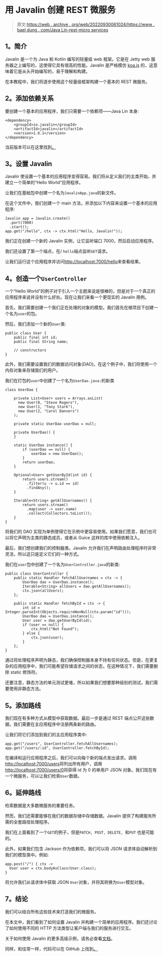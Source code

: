 # 用 Javalin 创建 REST 微服务

> 原文:[https://web . archive . org/web/20220930061024/https://www . bael dung . com/Java Lin-rest-micro services](https://web.archive.org/web/20220930061024/https://www.baeldung.com/javalin-rest-microservices)

## **1。简介**

Javalin 是一个为 Java 和 Kotlin 编写的轻量级 web 框架。它是在 Jetty web 服务器之上编写的，这使得它具有很高的性能。Javalin 是严格模仿 [koa.js](https://web.archive.org/web/20220627185513/http://koajs.com/) 的，这意味着它是从头开始编写的，易于理解和构建。

在本教程中，我们将逐步使用这个轻量级框架构建一个基本的 REST 微服务。

## **2。添加依赖关系**

要创建一个基本的应用程序，我们只需要一个依赖项——Java Lin 本身:

```
<dependency>
    <groupId>io.javalin</groupId>
    <artifactId>javalin</artifactId>
    <version>1.6.1</version>
</dependency>
```

当前版本可以在这里找到[。](https://web.archive.org/web/20220627185513/https://search.maven.org/classic/#search%7Cgav%7C1%7Cg%3A%22io.javalin%22%20AND%20a%3A%22javalin%22)

## **3。设置 Javalin**

Javalin 使设置一个基本的应用程序变得容易。我们将从定义我们的主类开始，并建立一个简单的“Hello World”应用程序。

让我们在基础包中创建一个名为`JavalinApp.java`的新文件。

在这个文件中，我们创建一个 main 方法，并添加以下内容来设置一个基本的应用程序:

```
Javalin app = Javalin.create()
  .port(7000)
  .start();
app.get("/hello", ctx -> ctx.html("Hello, Javalin!"));
```

我们正在创建一个新的 Javalin 实例，让它监听端口 7000，然后启动应用程序。

我们还设置了第一个端点，在/ `hello`端点监听`GET`请求。

让我们运行这个应用程序并访问[http://localhost:7000/hello](https://web.archive.org/web/20220627185513/http://localhost:7000/hello)来查看结果。

## **4。创造一个`UserController`**

一个“Hello World”的例子对于引入一个主题来说是很棒的，但是对于一个真正的应用程序来说并没有什么好处。现在让我们来看一个更现实的 Javalin 用例。

首先，我们需要创建一个我们正在处理的对象的模型。我们首先在根项目下创建一个名为`user`的包。

然后，我们添加一个新的`User`类:

```
public class User {
    public final int id;
    public final String name;

    // constructors
}
```

此外，我们需要设置我们的数据访问对象(DAO)。在这个例子中，我们将使用一个内存对象来存储我们的用户。

我们在打包的`user`中创建了一个名为`UserDao.java:`的新类

```
class UserDao {

    private List<User> users = Arrays.asList(
      new User(0, "Steve Rogers"),
      new User(1, "Tony Stark"),
      new User(2, "Carol Danvers")
    );

    private static UserDao userDao = null;

    private UserDao() {
    }

    static UserDao instance() {
        if (userDao == null) {
            userDao = new UserDao();
        }
        return userDao;
    }

    Optional<User> getUserById(int id) {
        return users.stream()
          .filter(u -> u.id == id)
          .findAny();
    }

    Iterable<String> getAllUsernames() {
        return users.stream()
          .map(user -> user.name)
          .collect(Collectors.toList());
    }
}
```

将我们的 DAO 实现为单例使得它在示例中更容易使用。如果我们愿意，我们也可以将它声明为主类的静态成员，或者从 Guice 这样的库中使用依赖注入。

最后，我们想创建我们的控制器类。Javalin 允许我们在声明路由处理程序时非常灵活，所以这只是定义它们的一种方式。

我们在`user`包中创建了一个名为`UserController.java`的新类:

```
public class UserController {
    public static Handler fetchAllUsernames = ctx -> {
        UserDao dao = UserDao.instance();
        Iterable<String> allUsers = dao.getAllUsernames();
        ctx.json(allUsers);
    };

    public static Handler fetchById = ctx -> {
        int id = Integer.parseInt(Objects.requireNonNull(ctx.param("id")));
        UserDao dao = UserDao.instance();
        User user = dao.getUserById(id);
        if (user == null) {
            ctx.html("Not Found");
        } else {
            ctx.json(user);
        }
    };
}
```

通过将处理程序声明为静态，我们确保控制器本身不持有任何状态。但是，在更复杂的应用程序中，我们可能希望存储请求之间的状态，在这种情况下，我们需要删除 static 修饰符。

还要注意，静态方法的单元测试更难，所以如果我们想要那种级别的测试，我们需要使用非静态方法。

## **5。添加路线**

我们现在有多种方式从模型中获取数据。最后一步是通过 REST 端点公开这些数据。我们需要在主应用程序中注册两条新的路由。

让我们将它们添加到我们的主应用程序类中:

```
app.get("/users", UserController.fetchAllUsernames);
app.get("/users/:id", UserController.fetchById);
```

在编译和运行应用程序之后，我们可以向每个新的端点发出请求。调用[http://localhost:7000/users](https://web.archive.org/web/20220627185513/http://localhost:7000/users)将列出所有用户，调用[http://localhost:7000/users/0](https://web.archive.org/web/20220627185513/http://localhost:7000/users/0)将获得 id 为 0 的单用户 JSON 对象。我们现在有一个微服务，可以让我们检索`User`数据。

## **6。延伸路线**

检索数据是大多数微服务的重要任务。

然而，我们还需要能够在我们的数据存储中存储数据。Javalin 提供了构建服务所需的全套路径处理程序。

我们在上面看到了一个`GET`的例子，但是`PATCH, POST, DELETE, `和`PUT` 也是可能的。

此外，如果我们包含 Jackson 作为依赖项，我们可以将 JSON 请求体自动解析到我们的模型类中。例如:

```
app.post("/") { ctx ->
  User user = ctx.bodyAsClass(User.class);
}
```

将允许我们从请求体中获取 JSON `User`对象，并将其转换为`User`模型对象。

## **7。结论**

我们可以结合所有这些技术来打造我们的微服务。

在本文中，我们看到了如何设置 Javalin 并构建一个简单的应用程序。我们还讨论了如何使用不同的 HTTP 方法类型让客户端与我们的服务进行交互。

关于如何使用 Javalin 的更多高级示例，请务必查看[文档](https://web.archive.org/web/20220627185513/https://javalin.io/documentation)。

同样，和往常一样，代码可以在 GitHub 上找到[。](https://web.archive.org/web/20220627185513/https://github.com/eugenp/tutorials/tree/master/libraries-http)